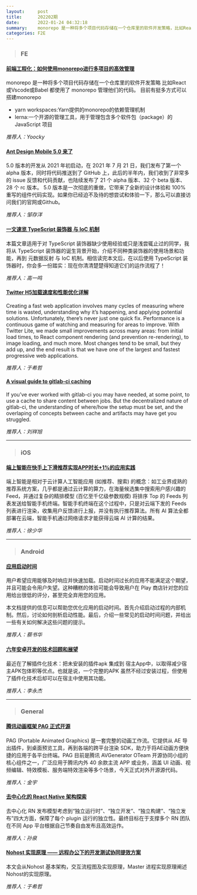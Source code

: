 ```yaml
---
layout:     post
title:      202202期
date:       2022-01-24 04:32:18
summary:    monorepo 是一种将多个项目代码存储在一个仓库里的软件开发策略，比如React或Vscode或Babel 都使用了 monorepo 管理他们的代码。
categories: F2E
---
```



> ### FE

#### [前端工程化：如何使用monorepo进行多项目的高效管理](https://juejin.cn/post/7043990636751503390#heading-7)

monorepo 是一种将多个项目代码存储在一个仓库里的软件开发策略
比如React或Vscode或Babel 都使用了 monorepo 管理他们的代码。
目前有挺多方式可以搭建monorepo

* yarn workspaces:Yarn提供的monorepo的依赖管理机制
* lerna:一个开源的管理工具，用于管理包含多个软件包（package）的JavaScript 项目

*推荐人：Yoocky*

#### [Ant Design Mobile 5.0 来了](https://mp.weixin.qq.com/s/RkKvu6tTlrGHeSNwDe0M9Q)

5.0 版本的开发从 2021 年初启动，在 2021 年 7 月 21 日，我们发布了第一个 alpha 版本，同时将代码推送到了 GitHub 上，此后的半年内，我们收到了非常多的 issue 反馈和代码贡献，也陆续发布了 21 个 alpha 版本、32 个 beta 版本、28 个 rc 版本。
5.0 版本是一次彻底的重做，它带来了全新的设计体验和 100% 重写的组件代码实现。如果你已经迫不及待的想尝试和体验一下，那么可以直接访问我们的官网或Github。

*推荐人：邹存洋*

#### [一文速览 TypeScript 装饰器 与 IoC 机制](https://mp.weixin.qq.com/s/pkqoij5WkmJpscxa_FqI0g)

本篇文章适用于对 TypeScript 装饰器缺少使用经验或只是浅尝辄止过的同学，我将从 TypeScript 装饰器的诞生背景开始，介绍不同种类装饰器的使用场景和功能，再到 元数据反射 与 IoC 机制。相信读完本文后，在以后使用 TypeScript 装饰器时，你会多一份踏实：现在你清清楚楚得知道它们的运作流程了！

*推荐人：高一鸣*


#### [Twitter H5加载速度和性能优化详解](https://medium.com/@paularmstrong/twitter-lite-and-high-performance-react-progressive-web-apps-at-scale-d28a00e780a3)

Creating a fast web application involves many cycles of measuring where time is wasted, understanding why it’s happening, and applying potential solutions. Unfortunately, there’s never just one quick fix. Performance is a continuous game of watching and measuring for areas to improve. With Twitter Lite, we made small improvements across many areas: from initial load times, to React component rendering (and prevention re-rendering), to image loading, and much more. Most changes tend to be small, but they add up, and the end result is that we have one of the largest and fastest progressive web applications.

*推荐人：于希哲*


#### [A visual guide to gitlab-ci caching](https://medium.com/@frntn/a-visual-guide-to-gitlab-ci-caching-mechanisms-c3d616dc047e)

If you’ve ever worked with gitlab-ci you may have needed, at some point, to use a cache to share content between jobs.
But the decentralized nature of gitlab-ci, the understanding of where/how the setup must be set, and the overlaping of concepts between cache and artifacts may have get you struggled.

*推荐人：刘祥旭*

---

> ### iOS

#### [端上智能在快手上下滑推荐实现APP时长+1%的应用实践](https://mp.weixin.qq.com/s/j9U0DGsGHSttE8H6qeCkPQ)

端上智能是相对于云计算人工智能应用 (如推荐、搜索) 的概念：如工业界成熟的推荐系统方案，几乎都是通过云计算的算力，在海量候选集中搜索用户感兴趣的 Feed，并通过复杂的精排模型 (百亿至千亿级参数规模) 将排序 Top 的 Feeds 列表发送给智能手机终端。智能手机终端在这个过程中，只是对云端下发的 Feeds 列表进行渲染，收集用户反馈进行上报，并没有执行推荐算法。所有 AI 算法全都部署在云端，智能手机通过网络请求才能获得云端 AI 计算的结果。

*推荐人：徐少华*

---

> ### Android


#### [应用启动时间](https://developer.android.com/topic/performance/vitals/launch-time)

用户希望应用能够及时响应并快速加载。启动时间过长的应用不能满足这个期望，并且可能会令用户失望。这种糟糕的体验可能会导致用户在 Play 商店针对您的应用给出很低的评分，甚至完全弃用您的应用。

本文档提供的信息可以帮助您优化应用的启动时间。首先介绍启动过程的内部机制。然后，讨论如何剖析启动性能。最后，介绍一些常见的启动时间问题，并给出一些有关如何解决这些问题的提示。

*推荐人：蔡书华*

#### [六年安卓开发的技术回顾和展望](https://juejin.cn/post/7064960413280141348?utm_source=gold_browser_extension)

最近在了解插件化技术：把未安装的插件apk 集成到 宿主App中，以取得减少宿主APK包体积等优点。也就是说，一个完整的APK 虽然不经过安装过程，但使用了插件化技术后却可以在宿主中使用其功能。

*推荐人：李永杰*

---

> ### General


#### [腾讯动画框架 PAG 正式开源](https://mp.weixin.qq.com/s/FncvW2ObIJGafk4X7EAZ-A)

PAG (Portable Animated Graphics) 是一套完整的动画工作流。它提供从 AE 导出插件，到桌面预览工具，再到各端的跨平台渲染 SDK，助力于将AE动画方便快捷的应用于各平台终端。PAG 目前是腾讯 AVGenerator OTeam 开源协同小组的核心组件之一，广泛应用于腾讯内外 40 余款主流 APP 或业务，涵盖 UI 动画、视频编辑、特效模板、服务端特效渲染等多个场景，今天正式对外开源源代码。

*推荐人：金宇*

#### [去中心化的 React Native 架构探索](https://mp.weixin.qq.com/s/c6D0-iuDRhTiJwsBqax7nA)

去中心化 RN 发布模型考虑到“独立运行时”、“独立开发”、“独立构建”、“独立发布”四大方面，保障了每个 plugin 运行的独立性。最终目标在于支撑多个 RN 团队在不同 App 平台根据自己节奏自由发布且高效运作。

*推荐人：孙泉*

#### [Nohost 实现原理 —— 远程办公下的开发测试协同提效方案](https://mp.weixin.qq.com/s/38f105BNGdeG2baJK__FVA)

本文会从Nohost 基本架构，交互流程图及实现原理，Master 进程实现原理阐述Nohost的实现原理。

*推荐人：于希哲*
